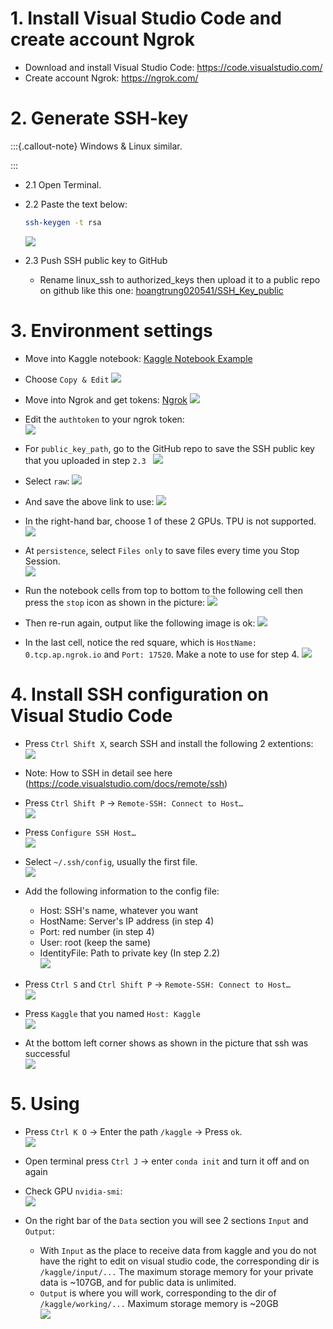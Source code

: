 # 1. Install Visual Studio Code and create account Ngrok

- Download and install Visual Studio Code: https://code.visualstudio.com/ 
- Create account Ngrok: https://ngrok.com/

# 2. Generate SSH-key



:::{.callout-note}
Windows & Linux similar. 

:::

- 2.1 Open Terminal.


- 2.2 Paste the text below:
    ```bash
    ssh-keygen -t rsa
    ```
    ![](imgs/generate_ssh_key.png)

- 2.3 Push SSH public key to GitHub
    - Rename linux_ssh to authorized_keys then upload it to a public repo on github like this one: [hoangtrung020541/SSH_Key_public](https://github.com/hoangtrung020541/SSH_Key_public)

# 3. Environment settings


- Move into Kaggle notebook: [Kaggle Notebook Example](https://www.kaggle.com/hongtrung/ssh-kaggle-visualstudiocode) 

- Choose `Copy & Edit`
    ![](imgs/coppy_notebook.png)

- Move into Ngrok and get tokens: [Ngrok](https://ngrok.com/) 
    ![](imgs/get_ngork.png)

- Edit the `authtoken` to your ngrok token:\
    ![](imgs/authtoken.png)

- For `public_key_path`, go to the GitHub repo to save the SSH public key that you uploaded in step `2.3 `
    ![](imgs/public_key_path.png)

- Select `raw`:
    ![](imgs/choose_row.png)

- And save the above link to use:
    ![](imgs/choose_link.png)

- In the right-hand bar, choose 1 of these 2 GPUs. TPU is not supported.\
    ![](imgs/choose_gpu.png)


- At `persistence`, select `Files only` to save files every time you Stop Session.\
    ![](imgs/persistence.png)

- Run the notebook cells from top to bottom to the following cell then press the `stop` icon as shown in the picture:
    ![](imgs/run_bash_1.png)

- Then re-run again, output like the following image is ok:
    ![](imgs/run_bash_2.png)

- In the last cell, notice the red square, which is `HostName: 0.tcp.ap.ngrok.io` and `Port: 17520`. Make a note to use for step 4.
    ![](imgs/last_cell.png)

# 4. Install SSH configuration on Visual Studio Code

- Press `Ctrl Shift X`, search SSH and install the following 2 extentions:\
    ![](imgs/ssh_extention.png)

- Note: How to SSH in detail see here (https://code.visualstudio.com/docs/remote/ssh)

- Press `Ctrl Shift P` -> `Remote-SSH: Connect to Host…`\
    ![](imgs/remote_ssh.png)


- Press `Configure SSH Host…`\
    ![](imgs/choose_config.png)

- Select `~/.ssh/config`, usually the first file.\
    ![](imgs/choose_config_file.png)

- Add the following information to the config file:
    - Host: SSH's name, whatever you want
    - HostName: Server's IP address (in step 4)
    - Port: red number (in step 4)
    - User: root (keep the same)
    - IdentityFile: Path to private key (In step 2.2)\
    ![](imgs/config_screen.png)

- Press `Ctrl S` and `Ctrl Shift P` -> `Remote-SSH: Connect to Host…`\
    ![](imgs/remote_ssh.png)

- Press `Kaggle` that you named `Host: Kaggle`\
    ![](imgs/connect_ssh.png)

- At the bottom left corner shows as shown in the picture that ssh was successful\
    ![](imgs/connected.png)

# 5. Using

- Press `Ctrl K O` -> Enter the path `/kaggle` -> Press `ok`.\
    ![](imgs/choose_dir.png)

- Open terminal press `Ctrl J` -> enter `conda init` and turn it off and on again

- Check GPU `nvidia-smi`:\
    ![](imgs/check_gpu.png)

- On the right bar of the `Data` section you will see 2 sections `Input` and `Output`:
    - With `Input` as the place to receive data from kaggle and you do not have the right to edit on visual studio code, the corresponding dir is `/kaggle/input/...` The maximum storage memory for your private data is ~107GB, and for public data is unlimited.
    - `Output` is where you will work, corresponding to the dir of `/kaggle/working/...` Maximum storage memory is ~20GB\
    ![](imgs/file_relationship.png)
